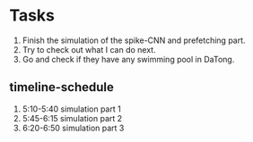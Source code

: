 # Tasks
1. Finish the simulation of the spike-CNN and prefetching part.
2. Try to check out what I can do next.
3. Go and check if they have any swimming pool in DaTong.

## timeline-schedule
1. 5:10-5:40 simulation part 1
2. 5:45-6:15 simulation part 2
3. 6:20-6:50 simulation part 3
